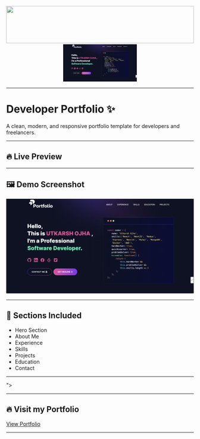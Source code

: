 <p align="center" width="100%">
    <img height="100" src="<p align="center" width="100%">
    <img height="100" src="https://raw.githubusercontent.com/utkarshOjha2001/techDevImg/refs/heads/main/devPic.png">
</p>

---

# Developer Portfolio ✨

A clean, modern, and responsive portfolio template for developers and freelancers.

---

## 🔥 Live Preview

<!-- [View Portfolio](https://abusaid.netlify.app/) -->

---

## 🖼️ Demo Screenshot

![Portfolio Screenshot](https://raw.githubusercontent.com/utkarshOjha2001/techDevImg/refs/heads/main/devPic.png)

---

## 📁 Sections Included

- Hero Section
- About Me
- Experience
- Skills
- Projects
- Education
- Contact

---
">
</p>

---

## 🔥 Visit my Portfolio

[View Portfolio](/)

---

